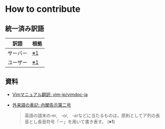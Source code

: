 # How to contribute

## 統一済み訳語

訳語            |根拠
----------------|-----------------------------------------------------------
サーバー        |[※1](#user-content-note1)
ユーザー        |[※1](#user-content-note1)

## 資料

*   [Vimマニュアル翻訳: vim-jp/vimdoc-ja](https://github.com/vim-jp/vimdoc-ja)
*   [外来語の表記: 内閣告示第二号](http://www.mext.go.jp/b_menu/hakusho/nc/k19910628002/k19910628002.html)

    > 英語の語末の‐er,　‐or,　‐arなどに当たるものは，原則としてア列の長音とし長音符号「ー」を用いて書き表す。 (<a name="note1">※1</a>)
